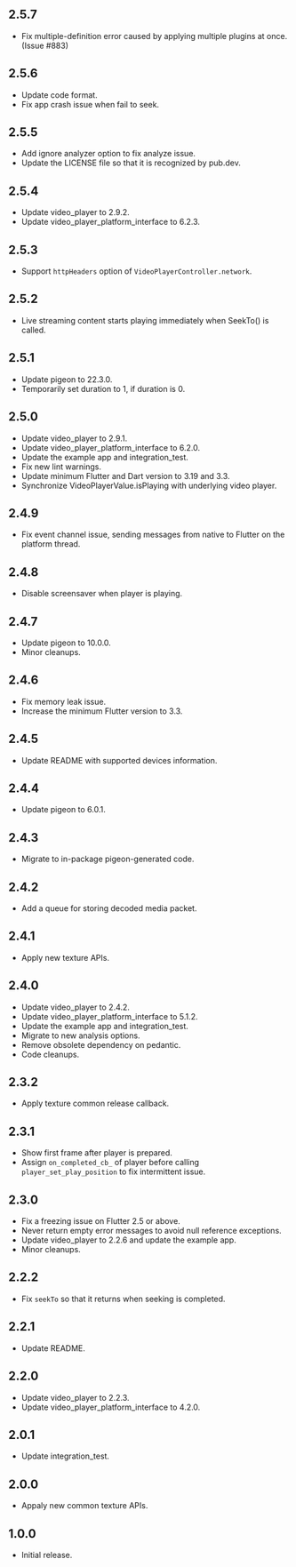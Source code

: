 ## 2.5.7

* Fix multiple-definition error caused by applying multiple plugins at once. (Issue #883)

## 2.5.6

* Update code format.
* Fix app crash issue when fail to seek.

## 2.5.5

* Add ignore analyzer option to fix analyze issue.
* Update the LICENSE file so that it is recognized by pub.dev.

## 2.5.4

* Update video_player to 2.9.2.
* Update video_player_platform_interface to 6.2.3.

## 2.5.3

* Support `httpHeaders` option of `VideoPlayerController.network`.

## 2.5.2

* Live streaming content starts playing immediately when SeekTo() is called.

## 2.5.1

* Update pigeon to 22.3.0.
* Temporarily set duration to 1, if duration is 0.

## 2.5.0

* Update video_player to 2.9.1.
* Update video_player_platform_interface to 6.2.0.
* Update the example app and integration_test.
* Fix new lint warnings.
* Update minimum Flutter and Dart version to 3.19 and 3.3.
* Synchronize VideoPlayerValue.isPlaying with underlying video player.

## 2.4.9

* Fix event channel issue, sending messages from native to Flutter on the platform thread.

## 2.4.8

* Disable screensaver when player is playing.

## 2.4.7

* Update pigeon to 10.0.0.
* Minor cleanups.

## 2.4.6

* Fix memory leak issue.
* Increase the minimum Flutter version to 3.3.

## 2.4.5

* Update README with supported devices information.

## 2.4.4

* Update pigeon to 6.0.1.

## 2.4.3

* Migrate to in-package pigeon-generated code.

## 2.4.2

* Add a queue for storing decoded media packet.

## 2.4.1

* Apply new texture APIs.

## 2.4.0

* Update video_player to 2.4.2.
* Update video_player_platform_interface to 5.1.2.
* Update the example app and integration_test.
* Migrate to new analysis options.
* Remove obsolete dependency on pedantic.
* Code cleanups.

## 2.3.2

* Apply texture common release callback.

## 2.3.1

* Show first frame after player is prepared.
* Assign `on_completed_cb_` of player before calling `player_set_play_position` to fix intermittent issue.

## 2.3.0

* Fix a freezing issue on Flutter 2.5 or above.
* Never return empty error messages to avoid null reference exceptions.
* Update video_player to 2.2.6 and update the example app.
* Minor cleanups.

## 2.2.2

* Fix `seekTo` so that it returns when seeking is completed.

## 2.2.1

* Update README.

## 2.2.0

* Update video_player to 2.2.3.
* Update video_player_platform_interface to 4.2.0.

## 2.0.1

* Update integration_test.

## 2.0.0

* Appaly new common texture APIs.

## 1.0.0

* Initial release.
